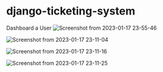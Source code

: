 # django-ticketing-system
Dashboard a User
![Screenshot from 2023-01-17 23-55-46](https://user-images.githubusercontent.com/83509793/212980937-fac143eb-b4a4-45fd-b6c9-af9f5501fe40.png)

![Screenshot from 2023-01-17 23-11-04](https://user-images.githubusercontent.com/83509793/212973653-b3d39e9a-31db-493e-aa72-e4ae80cc9e66.png)

![Screenshot from 2023-01-17 23-11-16](https://user-images.githubusercontent.com/83509793/212973974-e8a3fbf4-d1a9-4a4e-bb93-31d3d9c54d92.png)

![Screenshot from 2023-01-17 23-11-25](https://user-images.githubusercontent.com/83509793/212973999-02fefd0b-8b98-4ccc-a87a-8d7695fee1ed.png)
